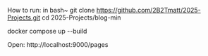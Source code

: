 How to run: 
in bash~
git clone https://github.com/2B2Tmatt/2025-Projects.git
cd 2025-Projects/blog-min

docker compose up --build

Open: http://localhost:9000/pages